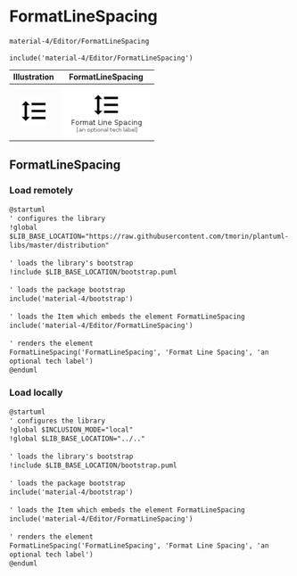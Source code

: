 # FormatLineSpacing


```text
material-4/Editor/FormatLineSpacing
```

```text
include('material-4/Editor/FormatLineSpacing')
```



| Illustration | FormatLineSpacing |
| :---: | :---: |
| ![illustration for Illustration](../../material-4/Editor/FormatLineSpacing.png) | ![illustration for FormatLineSpacing](../../material-4/Editor/FormatLineSpacing.Local.png) |




## FormatLineSpacing

### Load remotely
```plantuml
@startuml
' configures the library
!global $LIB_BASE_LOCATION="https://raw.githubusercontent.com/tmorin/plantuml-libs/master/distribution"

' loads the library's bootstrap
!include $LIB_BASE_LOCATION/bootstrap.puml

' loads the package bootstrap
include('material-4/bootstrap')

' loads the Item which embeds the element FormatLineSpacing
include('material-4/Editor/FormatLineSpacing')

' renders the element
FormatLineSpacing('FormatLineSpacing', 'Format Line Spacing', 'an optional tech label')
@enduml
```

### Load locally
```plantuml
@startuml
' configures the library
!global $INCLUSION_MODE="local"
!global $LIB_BASE_LOCATION="../.."

' loads the library's bootstrap
!include $LIB_BASE_LOCATION/bootstrap.puml

' loads the package bootstrap
include('material-4/bootstrap')

' loads the Item which embeds the element FormatLineSpacing
include('material-4/Editor/FormatLineSpacing')

' renders the element
FormatLineSpacing('FormatLineSpacing', 'Format Line Spacing', 'an optional tech label')
@enduml
```

